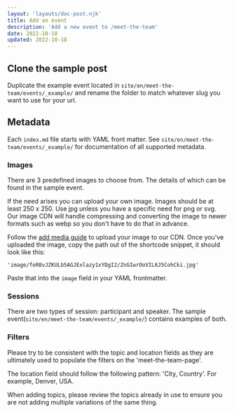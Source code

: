 ```yaml
---
layout: 'layouts/doc-post.njk'
title: Add an event
description: 'Add a new event to /meet-the-team'
date: 2022-10-18
updated: 2022-10-18
---
```


## Clone the sample post

Duplicate the example event located in `site/en/meet-the-team/events/_example/` and
rename the folder to match whatever slug you want to use for your url.

## Metadata

Each `index.md` file starts with YAML front matter. See
`site/en/meet-the-team/events/_example/` for documentation of all supported metadata.

### Images

There are 3 predefined images to choose from. The details of which can
be found in the sample event.

If the need arises you can upload your own image. Images should be at least 250 x 250.
Use jpg unless you have a specific need for png or svg. Our image CDN will handle
compressing and converting the image to newer formats such as webp so you don't
have to do that in advance.

Follow the [add media guide](/docs/handbook/how-to/add-media/) to upload your
image to our CDN. Once you've uploaded the image, copy the path out of the
shortcode snippet, it should look like this:

`'image/foR0vJZKULb5AGJExlazy1xYDgI2/ZnGIwrOoVIL6J5CohCki.jpg'`

Paste that into the `image` field in your YAML frontmatter.

### Sessions

There are two types of session: participant and speaker. The sample event(`site/en/meet-the-team/events/_example/`)
contains examples of both.

### Filters

Please try to be consistent with the topic and location fields as they are ultimately
used to populate the filters on the 'meet-the-team-page'.

The location field should follow the following pattern: 'City, Country'. For example, Denver, USA.

When adding topics, please review the topics already in use to ensure you are
not adding multiple variations of the same thing.

